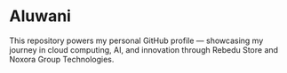 # Aluwani
This repository powers my personal GitHub profile — showcasing my journey in cloud computing, AI, and innovation through Rebedu Store and Noxora Group Technologies.
